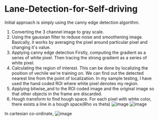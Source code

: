 # Lane-Detection-for-Self-driving
Initial approach is simply using the canny edge detection algorithm.

1) Converting the 3 channel image to gray scale.
2) Using the gaussian filter to reduse noise and smoothening image.
  Basically, it works by averaging the pixel around particular pixel and changing it's value.
3) Applying canny edge detection
  Firstly, computing the gradient as a series of white pixel.
  Then tracing the strong gradient as a series of white pixel.
4) Calculating the region of interest.
  This can be done by localizing the position of vechile we're training on. We can find out the detected nearest line from the point of localization.
  In my sample testing, I have used the hand coded ROI where white pixel denotes my region.
5) Applying bitwise_and to the ROI coded image and the original image so that other objects in the frame are discarded.
6) Hough transform to find hough space.
  For each pixel with white color, there exists a line in a hough space(Rho vs theta)
  ![image](https://user-images.githubusercontent.com/42064827/180612196-ea4ede61-b8dc-4808-a27a-ab625331ea28.png)
  ![image](https://user-images.githubusercontent.com/42064827/180612228-9e137a3d-a10a-46c1-904b-bced7e9d5a48.png)
  
  In cartesian co-ordinate,
  ![image](https://user-images.githubusercontent.com/42064827/180612114-cd388589-45bf-4111-9c80-d5138f91ab0c.png)
